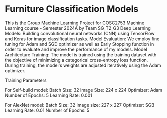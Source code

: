# Furniture Classification Models
This is the Group Machine Learning Project for COSC2753 Machine Learning course - Semester 2024A by Team SG_T2_G3
Deep Learning Models: Building convolutional neural networks (CNN) using TensorFlow and Keras for image classification tasks.
Model Evaluation: We employ fine tuning for Adam and SGD optimizer as well as Early Stopping function in order to evaluate and improve the performance of my models.
Model Architecture
Training:
The model is trained using the training dataset with the objective of minimizing a categorical cross-entropy loss function. During training, the model's weights are adjusted iteratively using the Adam optimizer.

Training Parameters

For Self-build model:
Batch Size: 32
Image Size: 224 x 224
Optimizer: Adam
Number of Epochs: 5
Learning Rate: 0.001

For AlexNet model:
Batch Size: 32
Image size: 227 x 227
Optimizer: SGB
Learning Rate: 0.01
Number of Epochs: 5

